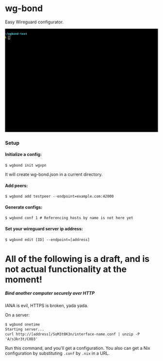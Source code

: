 wg-bond
=======

Easy Wireguard configurator.

![preview](./peek.gif)


### Setup

#### Initialize a config:

```shell script
$ wgbond init wgvpn
```

It will create wg-bond.json in a current directory.


#### Add peers:

```shell script
$ wgbond add testpeer --endpoint=example.com:42000
```

#### Generate configs:

```shell script
$ wgbond conf 1 # Referencing hosts by name is not here yet
```

#### Set your wireguard server ip address:

```shell script
$ wgbond edit [ID] --endpoint=[address]
```


# All of the following is a draft, and is not actual functionality at the moment!

##### Bind another computer securely over HTTP

IANA is evil, HTTPS is broken, yada yada.

On a server:

```shell script
$ wgbond onetime
Starting server...
curl http://[address]/SoM3t0K3n/interface-name.conf | unzip -P 'A/s3kr3t/C0D3'
```

Run this command, and you'll get a configuration.
You also can get a Nix configuration by substituting `.conf` by `.nix` in a URL.